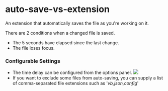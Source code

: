 # auto-save-vs-extension
An extension that automatically saves the file as you're working on it.

There are 2 conditions when a changed file is saved.
- The 5 seconds have elapsed since the last change.
- The file loses focus.


### Configurable Settings
* The time delay can be configured from the options panel. <img src="https://github.com/hrai/auto-save-vs-extension/blob/master/options.png">
* If you want to exclude some files from auto-saving, you can supply a list of comma-separated file extensions such as '*vb,json,config*'
